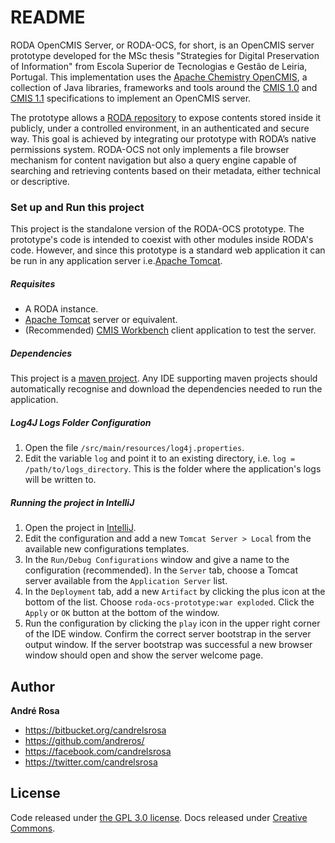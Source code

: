 # README #

RODA OpenCMIS Server, or RODA-OCS, for short, is an OpenCMIS server prototype developed for the MSc thesis "Strategies 
for Digital Preservation of Information" from Escola Superior de Tecnologias e Gestão de Leiria, Portugal. This 
implementation uses the [Apache Chemistry OpenCMIS](https://chemistry.apache.org/java/opencmis.html), a collection of 
Java libraries, frameworks and tools around the [CMIS 1.0](https://docs.oasis-open.org/cmis/CMIS/v1.0/cmis-spec-v1.0.html) 
and [CMIS 1.1](https://docs.oasis-open.org/cmis/CMIS/v1.1/CMIS-v1.1.html) specifications to implement an OpenCMIS server. 

The prototype allows a [RODA repository](https://demo.roda-community.org/) to expose contents stored inside it publicly, 
under a controlled environment, in an authenticated and secure way. This goal is achieved by integrating our prototype 
with RODA’s native permissions system. RODA-OCS not only implements a file browser mechanism for content navigation but 
also a query engine capable of searching and retrieving contents based on their metadata, either technical or descriptive. 

### Set up and Run this project ###

This project is the standalone version of the RODA-OCS prototype. The prototype's code is intended to coexist with other 
modules inside RODA's code. However, and since this prototype is a standard web application it can be run in any 
application server i.e.[Apache Tomcat](http://tomcat.apache.org/).

##### Requisites #####

* A RODA instance.
* [Apache Tomcat](http://tomcat.apache.org/) server or equivalent.
* (Recommended) [CMIS Workbench](https://chemistry.apache.org/java/developing/tools/dev-tools-workbench.html) client 
application to test the server.

##### Dependencies #####

This project is a [maven project](https://maven.apache.org/guides/getting-started/maven-in-five-minutes.html). 
Any IDE supporting maven projects should automatically recognise and download the dependencies needed to run the 
application.

##### Log4J Logs Folder Configuration #####

1. Open the file ```/src/main/resources/log4j.properties```.
2. Edit the variable ```log``` and point it to an existing directory, i.e. ```log = /path/to/logs_directory```. 
This is the folder where the application's logs will be written to.


##### Running the project in IntelliJ #####

1. Open the project in [IntelliJ](https://www.jetbrains.com/idea/).
2. Edit the configuration and add a new ```Tomcat Server > Local``` from the available new configurations templates. 
3. In the ```Run/Debug Configurations``` window and give a name to the configuration (recommended). In the ```Server``` 
tab, choose a Tomcat server available from the ```Application Server``` list.
4. In the ```Deployment``` tab, add a new ```Artifact``` by clicking the plus icon at the bottom of the list. Choose 
```roda-ocs-prototype:war exploded```. Click the ```Apply``` or ```OK``` button at the bottom of the window.
5. Run the configuration by clicking the ```play``` icon in the upper right corner of the IDE window. Confirm the correct 
 server bootstrap in the server output window. If the server bootstrap was successful a new browser window should open 
 and show the server welcome page.

## Author

**André Rosa**

* <https://bitbucket.org/candrelsrosa>
* <https://github.com/andreros/>
* <https://facebook.com/candrelsrosa>
* <https://twitter.com/candrelsrosa>


## License

Code released under [the GPL 3.0 license](https://opensource.org/licenses/GPL-3.0). Docs released under [Creative Commons](https://creativecommons.org/licenses/by/4.0/legalcode).